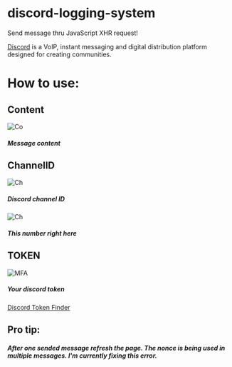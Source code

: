 # discord-logging-system
Send message thru JavaScript XHR request!

[Discord](https://discord.com) is a VoIP, instant messaging and digital distribution platform designed for creating communities.

# How to use:
## Content
![Co](https://i.imgur.com/IuW3GfV.png)
##### Message content

## ChannelID
![Ch](https://i.imgur.com/biuzfPQ.png)
##### Discord channel ID
![Ch](https://i.imgur.com/nJqNWmd.png)
##### This number right here

## TOKEN
![MFA](https://i.imgur.com/iEMoFn3.png)
##### Your discord token
[Discord Token Finder](https://gist.github.com/TheRealOXY/6ca48d47834503854872fd6af9df265a)

## Pro tip:
##### After one sended message refresh the page. The nonce is being used in multiple messages. I'm currently fixing this error.
